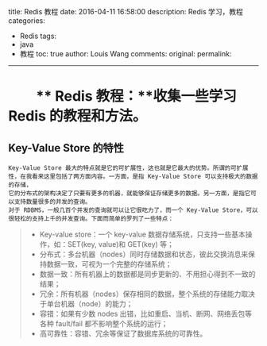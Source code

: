 title:  Redis 教程
date: 2016-04-11 16:58:00
description: Redis 学习，教程
categories:
- Redis
tags:
- java
- 教程
toc: true
author: Louis Wang
comments:
original:
permalink: 
---
　　** Redis 教程：**收集一些学习Redis 的教程和方法。
===================================

## Key-Value Store 的特性
          
    Key-Value Store 最大的特点就是它的可扩展性，这也就是它最大的优势。所谓的可扩展性，在我看来这里包括了两方面内容。一方面，是指 Key-Value Store 可以支持极大的数据的存储，
    它的分布式的架构决定了只要有更多的机器，就能够保证存储更多的数据。另一方面，是指它可以支持数量很多的并发的查询。
    对于 RDBMS，一般几百个并发的查询就可以让它很吃力了，而一个 Key-Value Store，可以很轻松的支持上千的并发查询。下面而简单的罗列了一些特点：  
      
> - Key-value store：一个 key-value 数据存储系统，只支持一些基本操作，如：SET(key, value)和 GET(key) 等；
> - 分布式：多台机器（nodes）同时存储数据和状态，彼此交换消息来保持数据一致，可视为一个完整的存储系统；
> - 数据一致：所有机器上的数据都是同步更新的、不用担心得到不一致的结果；
> - 冗余：所有机器（nodes）保存相同的数据，整个系统的存储能力取决于单台机器（node）的能力；
> - 容错：如果有少数 nodes 出错，比如重启、当机、断网、网络丢包等各种 fault/fail 都不影响整个系统的运行；
> - 高可靠性：容错、冗余等保证了数据库系统的可靠性。

